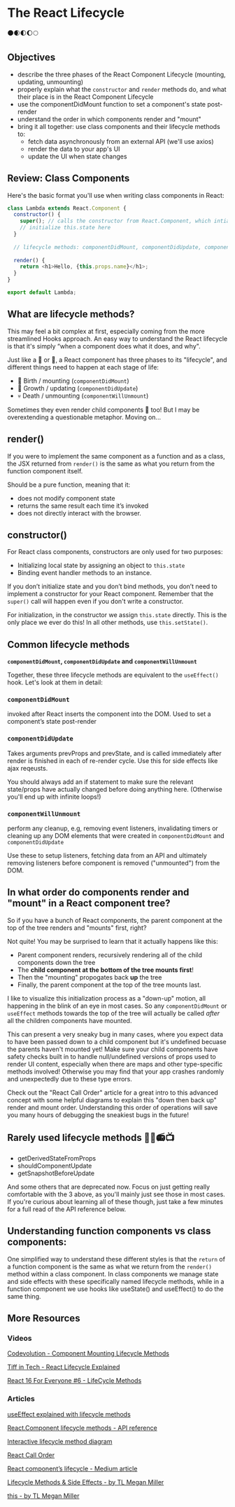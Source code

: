 # The React Lifecycle
🌑🌒🌓🌔🌕

## Objectives
* describe the three phases of the React Component Lifecycle (mounting, updating, unmounting)
* properly explain what the `constructor` and `render` methods do, and what their place is in the React Component Lifecycle
* use the componentDidMount function to set a component's state post-render
* understand the order in which components render and "mount"
* bring it all together: use class components and their lifecycle methods to:
  * fetch data asynchronously from an external API (we'll use axios)
  * render the data to your app's UI
  * update the UI when state changes

## Review: Class Components

Here's the basic format you'll use when writing class components in React:

```javascript
class Lambda extends React.Component {
  constructor() {
    super(); // calls the constructor from React.Component, which intializes this.props
    // initialize this.state here
  }
  
  // lifecycle methods: componentDidMount, componentDidUpdate, componentWillUnmount, etc.
  
  render() {
    return <h1>Hello, {this.props.name}</h1>;
  }
}

export default Lambda;
```

## What are lifecycle methods? 

This may feel a bit complex at first, especially coming from the more streamlined Hooks approach. An easy way to understand the React lifecycle is that it's simply “when a component does what it does, and why". 

Just like a 🌿 or 🦔, a React component has three phases to its "lifecycle", and different things need to happen at each stage of life:
* 🐛 Birth / mounting (`componentDidMount`)
* 🦋 Growth / updating (`componentDidUpdate`)
* 💀 Death / unmounting (`componentWillUnmount`)

Sometimes they even render child components 🐣 too! But I may be overextending a questionable metaphor. Moving on...

## render()
If you were to implement the same component as a function and as a class, the JSX returned from `render()` is the same as what you return from the function component itself. 

Should be a pure function, meaning that it:
* does not modify component state 
* returns the same result each time it’s invoked
* does not directly interact with the browser.

## constructor()
For React class components, constructors are only used for two purposes:
* Initializing local state by assigning an object to `this.state`
* Binding event handler methods to an instance.

If you don’t initialize state and you don’t bind methods, you don’t need to implement a constructor for your React component. Remember that the `super()` call will happen even if you don't write a constructor.

For initialization, in the constructor we assign `this.state` directly. This is the only place we ever do this! In all other methods, use `this.setState()`. 

## Common lifecycle methods
**`componentDidMount`, `componentDidUpdate` and `componentWillUnmount`**

Together, these three lifecycle methods are equivalent to the `useEffect()` hook. Let's look at them in detail:

### `componentDidMount`
invoked after React inserts the component into the DOM. Used to set a component’s state post-render

### `componentDidUpdate`
Takes arguments prevProps and prevState, and is called immediately after render is finished in each of re-render cycle. Use this for side effects like ajax reqeusts.

You should always add an if statement to make sure the relevant state/props have actually changed before doing anything here. (Otherwise you'll end up with infinite loops!)

### `componentWillUnmount`
perform any cleanup, e.g, removing event listeners, invalidating timers or cleaning up any DOM elements that were created in `componentDidMount` and `componentDidUpdate`

Use these to setup listeners, fetching data from an API and ultimately removing listeners before component is removed ("unmounted") from the DOM.

## In what order do components render and "mount" in a React component tree? 
So if you have a bunch of React components, the parent component at the top of the tree renders and "mounts" first, right?

Not quite! You may be surprised to learn that it actually happens like this:
* Parent component renders, recursively rendering all of the child components down the tree
* The **child component at the bottom of the tree mounts first**!
* Then the "mounting" propogates back **up** the tree
* Finally, the parent component at the top of the tree mounts last.

I like to visualize this initialization process as a "down-up" motion, all happening in the blink of an eye in most cases. So any `componentDidMount` or `useEffect` methods towards the top of the tree will actually be called *after* all the children components have mounted.

This can present a very sneaky bug in many cases, where you expect data to have been passed down to a child component but it's undefined becuase the parents haven't mounted yet! Make sure your child components have safety checks built in to handle null/undefined versions of props used to render UI content, especially when there are maps and other type-specific methods involved! Otherwise you may find that your app crashes randomly and unexpectedly due to these type errors.

Check out the "React Call Order" article for a great intro to this advanced concept with some helpful diagrams to explain this "down then back up" render and mount order. Understanding this order of operations will save you many hours of debugging the sneakiest bugs in the future!

## Rarely used lifecycle methods 🦖🦕📻📺
* getDerivedStateFromProps
* shouldComponentUpdate
* getSnapshotBeforeUpdate

And some others that are deprecated now. Focus on just getting really comfortable with the 3 above, as you'll mainly just see those in most cases. If you're curious about learning all of these though, just take a few minutes for a full read of the API reference below.

## Understanding function components vs class components:
One simplified way to understand these different styles is that the `return` of a function component is the same as what we return from the `render()` method within a class component. In class components we manage state and side effects with these specifically named lifecycle methods, while in a function component we use hooks like useState() and useEffect() to do the same thing.

## More Resources

### Videos
[Codevolution - Component Mounting Lifecycle Methods](https://www.youtube.com/watch?v=KDXZibVdiEI&ab_channel=Codevolution)

[Tiff in Tech - React Lifecycle Explained](https://www.youtube.com/watch?v=deMOuGlpOso&ab_channel=TiffInTech)

[React 16 For Everyone #6 - LifeCycle Methods](https://www.youtube.com/watch?v=9kSXwj_K-6o&ab_channel=LevelUpTuts)

### Articles

[useEffect explained with lifecycle methods](https://dev.to/prototyp/react-useeffect-explained-with-lifecycle-methods-296n)

[React.Component lifecycle methods - API reference](https://reactjs.org/docs/react-component.html) 

[Interactive lifecycle method diagram](https://projects.wojtekmaj.pl/react-lifecycle-methods-diagram/)

[React Call Order](https://blog.logrocket.com/post-hooks-guide-react-call-order/)

[React component’s lifecycle - Medium article](https://medium.com/react-ecosystem/react-components-lifecycle-ce09239010df)

[Lifecycle Methods & Side Effects - by TL Megan Miller](https://www.notion.so/React-b4e93c23ea164f08a54622c3f6b40912?p=f37ae29e99564a89be8b0918c02ef974)

[this - by TL Megan Miller](https://www.notion.so/this-a82f4b18e0ba427b8e38e6b86daf645c)


